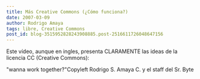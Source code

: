 ```yaml
---
title: Más Creative Commons (¿Cómo funciona?)
date: 2007-03-09
author: Rodrigo Amaya
tags: libre, Creative Commons
post_id: blog-3515952828243908885.post-2516611726048647156
---
```


Este vídeo, aunque en ingles, presenta CLARAMENTE las ideas de la licencia
      CC (Creative Commons):

"wanna work
      together?"Copyleft Rodrigo
      S. Amaya C. y el staff del Sr. Byte